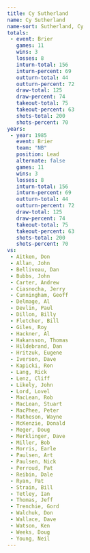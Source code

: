```yaml
---
title: Cy Sutherland
name: Cy Sutherland
name-sort: Sutherland, Cy
totals:
 - event: Brier
   games: 11
   wins: 3
   losses: 8
   inturn-total: 156
   inturn-percent: 69
   outturn-total: 44
   outturn-percent: 72
   draw-total: 125
   draw-percent: 74
   takeout-total: 75
   takeout-percent: 63
   shots-total: 200
   shots-percent: 70
years:
 - year: 1985
   event: Brier
   team: "NB"
   position: Lead
   alternate: false
   games: 11
   wins: 3
   losses: 8
   inturn-total: 156
   inturn-percent: 69
   outturn-total: 44
   outturn-percent: 72
   draw-total: 125
   draw-percent: 74
   takeout-total: 75
   takeout-percent: 63
   shots-total: 200
   shots-percent: 70
vs:
 - Aitken, Don
 - Allan, John
 - Belliveau, Dan
 - Bubbs, John
 - Carter, Andrew
 - Ciasnocha, Jerry
 - Cunningham, Geoff
 - Delmage, Al
 - Devlin, Paul
 - Dillon, Billy
 - Fletcher, Bill
 - Giles, Roy
 - Hackner, Al
 - Hakansson, Thomas
 - Hildebrand, Dan
 - Hritzuk, Eugene
 - Iverson, Dave
 - Kapicki, Ron
 - Lang, Rick
 - Lenz, Cliff
 - Likely, John
 - Lord, Lovel
 - MacLean, Rob
 - MacLean, Stuart
 - MacPhee, Peter
 - Matheson, Wayne
 - McKenzie, Donald
 - Meger, Doug
 - Merklinger, Dave
 - Miller, Bob
 - Morris, Earle
 - Paulsen, Art
 - Paulsen, Nick
 - Perroud, Pat
 - Reibin, Dale
 - Ryan, Pat
 - Strain, Bill
 - Tetley, Ian
 - Thomas, Jeff
 - Trenchie, Gord
 - Walchuk, Don
 - Wallace, Dave
 - Watson, Ken
 - Weeks, Doug
 - Young, Neil
---
```

